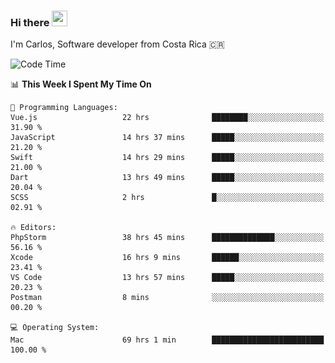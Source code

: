 ### Hi there <img src="https://media.giphy.com/media/hvRJCLFzcasrR4ia7z/giphy.gif" width="25px" height="25px">

I'm Carlos, Software developer from Costa Rica 🇨🇷

[//]: # (<a href="https://app.daily.dev/carum98"><img src="https://github.com/carum98/carum98/blob/main/devcard.svg" width="400" alt="Carlos Umaña Acevedo's Dev Card"/></a>)


<!--START_SECTION:waka-->
![Code Time](http://img.shields.io/badge/Code%20Time-10%2C960%20hrs%2049%20mins-blue)

📊 **This Week I Spent My Time On** 

```text
💬 Programming Languages: 
Vue.js                   22 hrs              ████████░░░░░░░░░░░░░░░░░   31.90 % 
JavaScript               14 hrs 37 mins      █████░░░░░░░░░░░░░░░░░░░░   21.20 % 
Swift                    14 hrs 29 mins      █████░░░░░░░░░░░░░░░░░░░░   21.00 % 
Dart                     13 hrs 49 mins      █████░░░░░░░░░░░░░░░░░░░░   20.04 % 
SCSS                     2 hrs               █░░░░░░░░░░░░░░░░░░░░░░░░   02.91 % 

🔥 Editors: 
PhpStorm                 38 hrs 45 mins      ██████████████░░░░░░░░░░░   56.16 % 
Xcode                    16 hrs 9 mins       ██████░░░░░░░░░░░░░░░░░░░   23.41 % 
VS Code                  13 hrs 57 mins      █████░░░░░░░░░░░░░░░░░░░░   20.23 % 
Postman                  8 mins              ░░░░░░░░░░░░░░░░░░░░░░░░░   00.20 % 

💻 Operating System: 
Mac                      69 hrs 1 min        █████████████████████████   100.00 % 
```


<!--END_SECTION:waka-->

